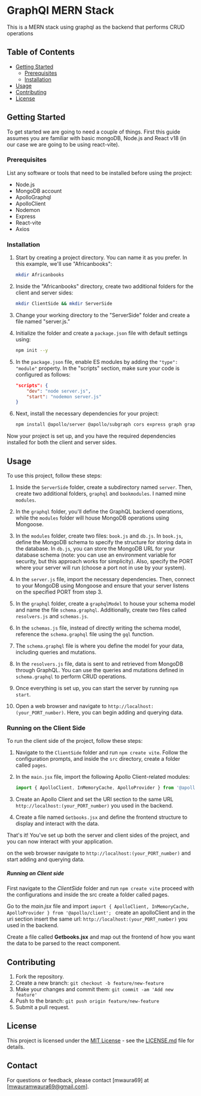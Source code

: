 # GraphQl MERN Stack

This is a MERN stack using graphql as the backend that performs CRUD operations
## Table of Contents

- [Getting Started](#getting-started)
  - [Prerequisites](#prerequisites)
  - [Installation](#installation)
- [Usage](#usage)
- [Contributing](#contributing)
- [License](#license)

## Getting Started

To get started we are going to need a couple of things. First this guide assumes you are familiar with basic mongoDB, Node.js and React v18 (in our case we are going to be using react-vite).

### Prerequisites

List any software or tools that need to be installed before using the project:

- Node.js
- MongoDB account
- ApolloGraphql
- ApolloClient
- Nodemon
- Express
- React-vite
- Axios


### Installation

1. Start by creating a project directory. You can name it as you prefer. In this example, we'll use "Africanbooks":

    ```bash
    mkdir Africanbooks
    ```

2. Inside the "Africanbooks" directory, create two additional folders for the client and server sides:

    ```bash
    mkdir ClientSide && mkdir ServerSide
    ```

3. Change your working directory to the "ServerSide" folder and create a file named "server.js."

4. Initialize the folder and create a `package.json` file with default settings using:

    ```bash
    npm init --y
    ```

5. In the `package.json` file, enable ES modules by adding the `"type": "module"` property. In the "scripts" section, make sure your code is configured as follows:

    ```json
    "scripts": {
        "dev": "node server.js",
        "start": "nodemon server.js"
    }
    ```

6. Next, install the necessary dependencies for your project:

    ```bash
    npm install @apollo/server @apollo/subgraph cors express graph graphql-tag mongoose nodemon
    ```

Now your project is set up, and you have the required dependencies installed for both the client and server sides.


## Usage

To use this project, follow these steps:

1. Inside the `ServerSide` folder, create a subdirectory named `server`. Then, create two additional folders, `graphql` and `bookmodules`. I named mine `modules`.

2. In the `graphql` folder, you'll define the GraphQL backend operations, while the `modules` folder will house MongoDB operations using Mongoose.

3. In the `modules` folder, create two files: `book.js` and `db.js`. In `book.js`, define the MongoDB schema to specify the structure for storing data in the database. In `db.js`, you can store the MongoDB URL for your database schema (note: you can use an environment variable for security, but this approach works for simplicity). Also, specify the PORT where your server will run (choose a port not in use by your system).

4. In the `server.js` file, import the necessary dependencies. Then, connect to your MongoDB using Mongoose and ensure that your server listens on the specified PORT from step 3.

5. In the `graphql` folder, create a `graphqlModel` to house your schema model and name the file `schema.graphql`. Additionally, create two files called `resolvers.js` and `schemas.js`.

6. In the `schemas.js` file, instead of directly writing the schema model, reference the `schema.graphql` file using the `gql` function.

7. The `schema.graphql` file is where you define the model for your data, including queries and mutations.

8. In the `resolvers.js` file, data is sent to and retrieved from MongoDB through GraphQL. You can use the queries and mutations defined in `schema.graphql` to perform CRUD operations.

9. Once everything is set up, you can start the server by running `npm start`.

10. Open a web browser and navigate to `http://localhost:(your_PORT_number)`. Here, you can begin adding and querying data.

### Running on the Client Side

To run the client side of the project, follow these steps:

1. Navigate to the `ClientSide` folder and run `npm create vite`. Follow the configuration prompts, and inside the `src` directory, create a folder called `pages`.

2. In the `main.jsx` file, import the following Apollo Client-related modules:

    ```javascript
    import { ApolloClient, InMemoryCache, ApolloProvider } from '@apollo/client';
    ```

3. Create an Apollo Client and set the URI section to the same URL `http://localhost:(your_PORT_number)` you used in the backend.

4. Create a file named `Getbooks.jsx` and define the frontend structure to display and interact with the data.

That's it! You've set up both the server and client sides of the project, and you can now interact with your application.


on the web browser navigate to `http://localhost:(your_PORT_number)` and start adding and querying data.

##### Running on Client side
First navigate to the *ClientSide* folder and run `npm create vite` proceed with the configurations and inside the src create a folder called pages.

Go to the *main.jsx* file and import `import { ApolloClient, InMemoryCache, ApolloProvider } from '@apollo/client';
`
create an apolloClient and in the uri section insert the same url: `http://localhost:(your_PORT_number)` you used in the backend.

Create a file called **Getbooks.jsx** and map out the frontend of how you want the data to be parsed to the react component.


## Contributing

1. Fork the repository.
2. Create a new branch: `git checkout -b feature/new-feature`
3. Make your changes and commit them: `git commit -am 'Add new feature'`
4. Push to the branch: `git push origin feature/new-feature`
5. Submit a pull request.

## License

This project is licensed under the [MIT License](LICENSE.md) - see the [LICENSE.md](LICENSE.md) file for details.

## Contact

For questions or feedback, please contact [mwaura69] at [mwauramwaura69@gmail.com].
